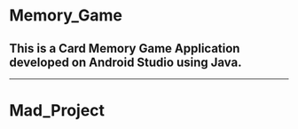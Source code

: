 # Memory_Game
This is a Card Memory Game Application developed on Android Studio using Java.
------------------------------------------------------------------------------
******************************************************************************
# Mad_Project
